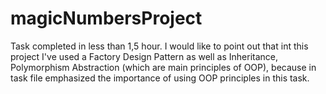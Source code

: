# magicNumbersProject
Task completed in less than 1,5 hour.
I would like to point out that int this project I've used a Factory Design Pattern as well as Inheritance, Polymorphism
Abstraction (which are main principles of OOP), because in task file emphasized the importance of using OOP principles in this task.
